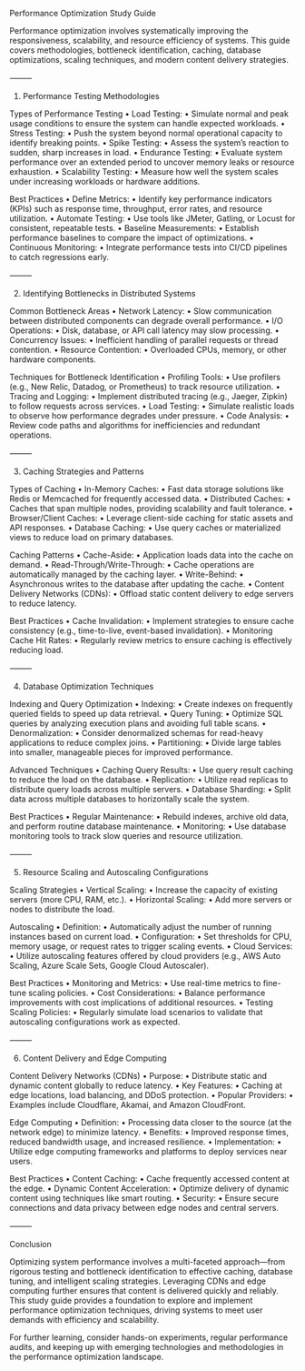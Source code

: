 Performance Optimization Study Guide

Performance optimization involves systematically improving the responsiveness, scalability, and resource efficiency of systems. This guide covers methodologies, bottleneck identification, caching, database optimizations, scaling techniques, and modern content delivery strategies.

⸻

1. Performance Testing Methodologies

Types of Performance Testing
• Load Testing:
• Simulate normal and peak usage conditions to ensure the system can handle expected workloads.
• Stress Testing:
• Push the system beyond normal operational capacity to identify breaking points.
• Spike Testing:
• Assess the system’s reaction to sudden, sharp increases in load.
• Endurance Testing:
• Evaluate system performance over an extended period to uncover memory leaks or resource exhaustion.
• Scalability Testing:
• Measure how well the system scales under increasing workloads or hardware additions.

Best Practices
• Define Metrics:
• Identify key performance indicators (KPIs) such as response time, throughput, error rates, and resource utilization.
• Automate Testing:
• Use tools like JMeter, Gatling, or Locust for consistent, repeatable tests.
• Baseline Measurements:
• Establish performance baselines to compare the impact of optimizations.
• Continuous Monitoring:
• Integrate performance tests into CI/CD pipelines to catch regressions early.

⸻

2. Identifying Bottlenecks in Distributed Systems

Common Bottleneck Areas
• Network Latency:
• Slow communication between distributed components can degrade overall performance.
• I/O Operations:
• Disk, database, or API call latency may slow processing.
• Concurrency Issues:
• Inefficient handling of parallel requests or thread contention.
• Resource Contention:
• Overloaded CPUs, memory, or other hardware components.

Techniques for Bottleneck Identification
• Profiling Tools:
• Use profilers (e.g., New Relic, Datadog, or Prometheus) to track resource utilization.
• Tracing and Logging:
• Implement distributed tracing (e.g., Jaeger, Zipkin) to follow requests across services.
• Load Testing:
• Simulate realistic loads to observe how performance degrades under pressure.
• Code Analysis:
• Review code paths and algorithms for inefficiencies and redundant operations.

⸻

3. Caching Strategies and Patterns

Types of Caching
• In-Memory Caches:
• Fast data storage solutions like Redis or Memcached for frequently accessed data.
• Distributed Caches:
• Caches that span multiple nodes, providing scalability and fault tolerance.
• Browser/Client Caches:
• Leverage client-side caching for static assets and API responses.
• Database Caching:
• Use query caches or materialized views to reduce load on primary databases.

Caching Patterns
• Cache-Aside:
• Application loads data into the cache on demand.
• Read-Through/Write-Through:
• Cache operations are automatically managed by the caching layer.
• Write-Behind:
• Asynchronous writes to the database after updating the cache.
• Content Delivery Networks (CDNs):
• Offload static content delivery to edge servers to reduce latency.

Best Practices
• Cache Invalidation:
• Implement strategies to ensure cache consistency (e.g., time-to-live, event-based invalidation).
• Monitoring Cache Hit Rates:
• Regularly review metrics to ensure caching is effectively reducing load.

⸻

4. Database Optimization Techniques

Indexing and Query Optimization
• Indexing:
• Create indexes on frequently queried fields to speed up data retrieval.
• Query Tuning:
• Optimize SQL queries by analyzing execution plans and avoiding full table scans.
• Denormalization:
• Consider denormalized schemas for read-heavy applications to reduce complex joins.
• Partitioning:
• Divide large tables into smaller, manageable pieces for improved performance.

Advanced Techniques
• Caching Query Results:
• Use query result caching to reduce the load on the database.
• Replication:
• Utilize read replicas to distribute query loads across multiple servers.
• Database Sharding:
• Split data across multiple databases to horizontally scale the system.

Best Practices
• Regular Maintenance:
• Rebuild indexes, archive old data, and perform routine database maintenance.
• Monitoring:
• Use database monitoring tools to track slow queries and resource utilization.

⸻

5. Resource Scaling and Autoscaling Configurations

Scaling Strategies
• Vertical Scaling:
• Increase the capacity of existing servers (more CPU, RAM, etc.).
• Horizontal Scaling:
• Add more servers or nodes to distribute the load.

Autoscaling
• Definition:
• Automatically adjust the number of running instances based on current load.
• Configuration:
• Set thresholds for CPU, memory usage, or request rates to trigger scaling events.
• Cloud Services:
• Utilize autoscaling features offered by cloud providers (e.g., AWS Auto Scaling, Azure Scale Sets, Google Cloud Autoscaler).

Best Practices
• Monitoring and Metrics:
• Use real-time metrics to fine-tune scaling policies.
• Cost Considerations:
• Balance performance improvements with cost implications of additional resources.
• Testing Scaling Policies:
• Regularly simulate load scenarios to validate that autoscaling configurations work as expected.

⸻

6. Content Delivery and Edge Computing

Content Delivery Networks (CDNs)
• Purpose:
• Distribute static and dynamic content globally to reduce latency.
• Key Features:
• Caching at edge locations, load balancing, and DDoS protection.
• Popular Providers:
• Examples include Cloudflare, Akamai, and Amazon CloudFront.

Edge Computing
• Definition:
• Processing data closer to the source (at the network edge) to minimize latency.
• Benefits:
• Improved response times, reduced bandwidth usage, and increased resilience.
• Implementation:
• Utilize edge computing frameworks and platforms to deploy services near users.

Best Practices
• Content Caching:
• Cache frequently accessed content at the edge.
• Dynamic Content Acceleration:
• Optimize delivery of dynamic content using techniques like smart routing.
• Security:
• Ensure secure connections and data privacy between edge nodes and central servers.

⸻

Conclusion

Optimizing system performance involves a multi-faceted approach—from rigorous testing and bottleneck identification to effective caching, database tuning, and intelligent scaling strategies. Leveraging CDNs and edge computing further ensures that content is delivered quickly and reliably. This study guide provides a foundation to explore and implement performance optimization techniques, driving systems to meet user demands with efficiency and scalability.

For further learning, consider hands-on experiments, regular performance audits, and keeping up with emerging technologies and methodologies in the performance optimization landscape.
